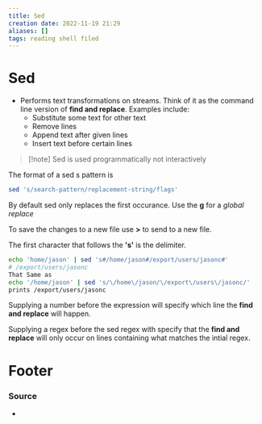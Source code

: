 ```yaml
---
title: Sed
creation date: 2022-11-19 21:29
aliases: []
tags: reading shell filed 
---
```


# Sed
 - Performs text transformations on streams. Think of it as the command line version of **find and replace**. Examples include:
	 - Substitute some text for other text
	 - Remove lines
	 - Append text after given lines
	 - Insert text before certain lines

> [!note] Sed is used programmatically not interactively

The format of a sed s pattern is 
```sh
sed 's/search-pattern/replacement-string/flags'
```

By default sed only replaces the first occurance. Use the **g** for a *global replace*

To save the changes to a new file use **>** to send to a new file.

The first character that follows the **'s'** is the delimiter.

```sh
echo 'home/jason' | sed 's#/home/jason#/export/users/jasonc#'
# /export/users/jasonc
That Same as
echo '/home/jason' | sed 's/\/home\/jason/\/export\/users\/jasonc/'
prints /export/users/jasonc
```


Supplying a number before the expression will specify which line the **find and replace** will happen.

Supplying a regex before the sed regex with specify that the **find and replace** will only occur on lines containing what matches the intial regex.

# Footer
### Source
- 


